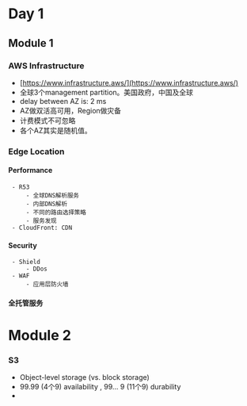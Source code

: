 

# Day 1
## Module 1

### AWS Infrastructure

 - [https://www.infrastructure.aws/](https://www.infrastructure.aws/)
 - 全球3个management partition。美国政府，中国及全球
 - delay between AZ is: 2 ms 
 - AZ做双活高可用，Region做灾备
 - 计费模式不可忽略
 - 各个AZ其实是随机值。

### Edge Location
 #### Performance
	 - R53
		 - 全球DNS解析服务
		 - 内部DNS解析
		 - 不同的路由选择策略
		 - 服务发现
	 - CloudFront: CDN
 #### Security
	 - Shield
		 - DDos
	 - WAF
		 - 应用层防火墙
#### 全托管服务

# Module 2
### S3
- Object-level storage (vs. block storage)
- 99.99 (4个9) availability , 99... 9 (11个9) durability
- 

<!--stackedit_data:
eyJoaXN0b3J5IjpbLTIwOTg3ODIyMTAsLTM3OTc4OTEzNyw2Nz
U0ODc1NiwtMTc4MjAzMjY5OSwxNDAwMzI2NjE3LDczMDk5ODEx
Nl19
-->